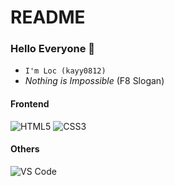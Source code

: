 # README
### Hello Everyone 👋

- `I'm Loc (kayy0812)`
-  _Nothing is Impossible_ (F8 Slogan)

#### Frontend
![HTML5](https://img.shields.io/badge/-HTML5-%23E44D27?logo=html5&logoColor=ffffff)
![CSS3](https://img.shields.io/badge/-CSS3-%231572B6?logo=css3)

#### Others
![VS Code](http://img.shields.io/badge/-VS%20Code-007ACC?logo=visual-studio-code&logoColor=ffffff)
